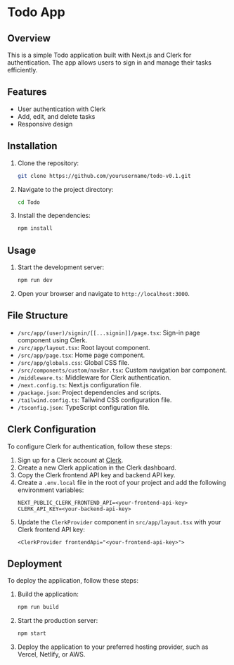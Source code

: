 # Todo App 

## Overview

This is a simple Todo application built with Next.js and Clerk for authentication. The app allows users to sign in and manage their tasks efficiently.

## Features

- User authentication with Clerk
- Add, edit, and delete tasks
- Responsive design

## Installation

1. Clone the repository:
   ```bash
   git clone https://github.com/yourusername/todo-v0.1.git
   ```
2. Navigate to the project directory:
   ```bash
   cd Todo
   ```
3. Install the dependencies:
   ```bash
   npm install
   ```

## Usage

1. Start the development server:
   ```bash
   npm run dev
   ```
2. Open your browser and navigate to `http://localhost:3000`.

## File Structure

- `/src/app/(user)/signin/[[...signin]]/page.tsx`: Sign-in page component using Clerk.
- `/src/app/layout.tsx`: Root layout component.
- `/src/app/page.tsx`: Home page component.
- `/src/app/globals.css`: Global CSS file.
- `/src/components/custom/navBar.tsx`: Custom navigation bar component.
- `/middleware.ts`: Middleware for Clerk authentication.
- `/next.config.ts`: Next.js configuration file.
- `/package.json`: Project dependencies and scripts.
- `/tailwind.config.ts`: Tailwind CSS configuration file.
- `/tsconfig.json`: TypeScript configuration file.

## Clerk Configuration

To configure Clerk for authentication, follow these steps:

1. Sign up for a Clerk account at [Clerk](https://clerk.dev/).
2. Create a new Clerk application in the Clerk dashboard.
3. Copy the Clerk frontend API key and backend API key.
4. Create a `.env.local` file in the root of your project and add the following environment variables:
   ```env
   NEXT_PUBLIC_CLERK_FRONTEND_API=<your-frontend-api-key>
   CLERK_API_KEY=<your-backend-api-key>
   ```
5. Update the `ClerkProvider` component in `src/app/layout.tsx` with your Clerk frontend API key:
   ```tsx
   <ClerkProvider frontendApi="<your-frontend-api-key>">
   ```

## Deployment

To deploy the application, follow these steps:

1. Build the application:
   ```bash
   npm run build
   ```
2. Start the production server:
   ```bash
   npm start
   ```
3. Deploy the application to your preferred hosting provider, such as Vercel, Netlify, or AWS.
